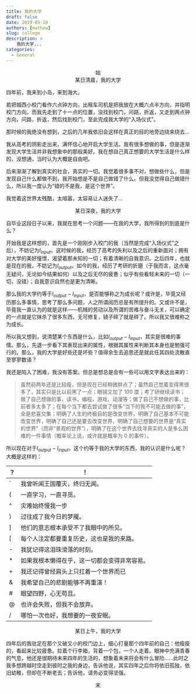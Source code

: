 ```yaml
---
title: 我的大学
draft: false
date: 2019-05-20
authors: [mathew]
slug: college
description: >
    我的大学...
categories:
  - General
---
```



<center>始</center>

<center>某日清晨，我的大学</center>

四年前，我来到小岛，来到海大。
<!-- more -->

若把城西小校门看作六点钟方向，出租车司机是把我放在大概六点半方向，并指明校门方向。而我先走到了十一点的位置，没找到校门，问路，折返，又走到两点钟方向，问路，折返，然后找到校门，至此完成我大学的“入场仪式”。

那时候的我绝没有想到，之后的几年我依旧会这样在真正的目的地旁边绕来绕去...

我从高考的阴影走出来，满怀信心地开启大学生活。我有很多想做的事，但是逐渐发现大学生活并非我想象中的那般美好。我在想自己真正想要的大学生活是什么样的，没想通，当时认为大概是自由吧。

后来渐渐了解到真实的社会，真实的一切。我觉着很多事不对，想做些什么，但是发现自己什么都做不到，我开始想是不是自己做错了什么。但我没觉得自己做错什么，所以我一度认为“错的不是我，是这个世界”。

我觉着这世界太残酷，太喧嚣，太容易让人迷失了...


<center>某日深夜，我的大学</center>

自毕业这段日子以来，我就在思考一个问题——在我的大学，我所得到的到底是什么？

开始我是这样想的，首先是一个刚刚步入校门的我（当然是完成“入场仪式”之后），不妨记为$I_{input}$。这时候的我，经历了高考的失利以及之后的重新面对；拥有对大学的美好憧憬，渴望着那未知的一切；有着清晰的自我意识。之后四年，也就是现在的我，不妨记为$I_{output}$。如今的我，经历了考研的折磨（于我而言，这点毫无疑问，无论如今结果如何）以及之后无尽的疲惫；似乎有些看轻未来的一切（一切，没错）；自我意识自然也是更为清晰。

那么我的大学约等于$I_{output} - I_{input}$，是否能够称之为成长呢？或许是，毕竟又经历那么多事情，思考了那么多问题，人之所谓阅历总是有所提升的。又或许不是，毕竟我一直认为的就是这样——机械的劳动以及所谓的苦难与奋斗无关，可以确定的一点就是它抹杀了很多东西，无可修复，镜子碎了就是碎了。所以我又很难称之为成长。

所以我又想到，说清楚某个东西是什么，比如$I_{output} - I_{input}$，其实是很难的事情。那么，先退一步看下其表现出来的属性，根据其属性来判断其本身也是勉强可行的。那么，我的大学是好些还是坏些？值得余生去追思还是就此任其四处流散直至寥寥数语？

我还是陷入了困难，我没有答案。但总是想总是会有一些可以用文字表达出来的：

>虽然前两年还是比较瘦，但是现在已经稍微胖点了；虽然自己觉着变得黑很多了，其实只是比以前黑了一点；眼镜又加了 100 度；考了研继续读书；做了自己想做的事，读书，编程，游戏，动漫等；做了自己不想做的事，比前者多太多了；在每个当下都去尝试做了很多“当下的我不可能去做的事”，全是悲喜交集；明确了人生的终极目的是改变世界，明确了自己基本不可能改变世界，明确了自己还是要去改变世界，明确了自己想要的世界是“真实的世界”（而非“景观的世界”），明确了在这个世界去找寻真实的人是多么困难的一件事情（概率论上说，或许就是概率为 0 的事件）。


所以现在对于$I_{output} - I_{input}$，这个约等于我的大学的东西，我的认识是什么呢？大概是这样的：


| ？ | ！ |
|--------|--------|
|    `    | 我曾听闻王国覆灭，终归无闻。       |
|(|一直学习，一直寻觅。|
|^|灾难始终慢我一步|
|)|过往成了我今日的梦魇。|
|]|他们的意志根本承受不了我眼中的所见。|
|[|每个人注定都要重复历史，这也是我的来路。|
|-|我犹记得这泪珠滑落的时刻。|
|*|如果我根本懒得在乎，这一切都会变得非常容易。|
|+|我还记得曾经肩头上只扛着一个世界而已|
|&|我希望自己的悲剧能够不再重演！|
|#|眼望四野，心无苟且。|
| @ |也许会失败，但我不会放弃。|
|    /    | 哪怕一次也好，我想要的一夜安眠。 |



<center>某日上午，我的大学</center>

​    四年后的我驻足在那个又破又小的校门边上，细心打量那个四年前的自己：他瘦瘦的，看起来比较疲惫。拉着个行李箱，背着一个包，一个人走着。眼神中充满青春的气息，他还是很期待未来四年的生活的，想象着未来将会有什么冒险......此时之我多想跨越时空走到彼时之我的身边，告诉他说，其实四年之后你将依旧孤独，依旧幼稚，但却在不断老去；告诉他，请务必变得坚强。

<center>末</center>
